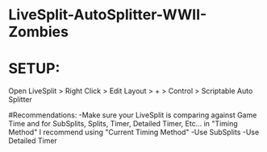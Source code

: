 # LiveSplit-AutoSplitter-WWII-Zombies

# SETUP:
Open LiveSplit > Right Click > Edit Layout > + > Control > Scriptable Auto Splitter

#Recommendations:
-Make sure your LiveSplit is comparing against Game Time and for SubSplits, Splits, Timer, Detailed Timer, Etc... in "Timing Method" I recommend using "Current Timing Method"
-Use SubSplits
-Use Detailed Timer
